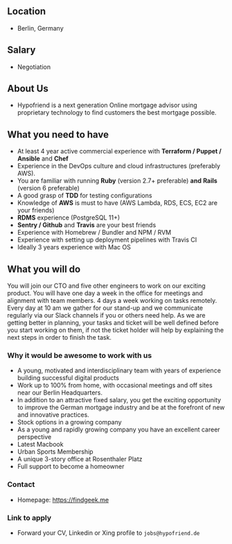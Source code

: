 ## Location

* Berlin, Germany

## Salary

* Negotiation

## About Us

* Hypofriend is a next generation Online mortgage advisor using proprietary technology to find customers the best mortgage possible.

## What you need to have

- At least 4 year active commercial experience with **Terraform / Puppet / Ansible** and **Chef**
- Experience in the DevOps culture and cloud infrastructures (preferably AWS).
- You are familiar with running **Ruby** (version 2.7+ preferable) **and** **Rails** (version 6 preferable)
- A good grasp of **TDD** for testing configurations
- Knowledge of **AWS** is must to have (AWS Lambda, RDS, ECS, EC2 are your friends)
- **RDMS** experience (PostgreSQL 11+)
- **Sentry / Github** and **Travis** are your best friends
- Experience with Homebrew /  Bundler and NPM /  RVM
- Experience with setting up deployment pipelines with Travis CI
- Ideally 3 years experience with Mac OS

## What you will do

You will join our CTO and five other engineers to work on our exciting product. You will have one day a week in the office for meetings and alignment with team members. 4 days a week working on tasks remotely. Every day at 10 am we gather for our stand-up and we communicate regularly via our Slack channels if you or others need help. As we are getting better in planning, your tasks and ticket will be well defined before you start working on them, if not the ticket holder will help by explaining the next steps in order to finish the task.

### Why it would be awesome to work with us

- A young, motivated and interdisciplinary team with years of experience building successful digital products
- Work up to 100% from home, with occasional meetings and off sites near our Berlin Headquarters.
- In addition to an attractive fixed salary, you get the exciting opportunity to improve the German mortgage industry and be at the forefront of new and innovative practices.
- Stock options in a growing company
- As a young and rapidly growing company you have an excellent career perspective
- Latest Macbook
- Urban Sports Membership
- A unique 3-story office at Rosenthaler Platz
- Full support to become a homeowner

### Contact

* Homepage: https://findgeek.me

### Link to apply

* Forward your CV, Linkedin or Xing profile to  `jobs@hypofriend.de`
